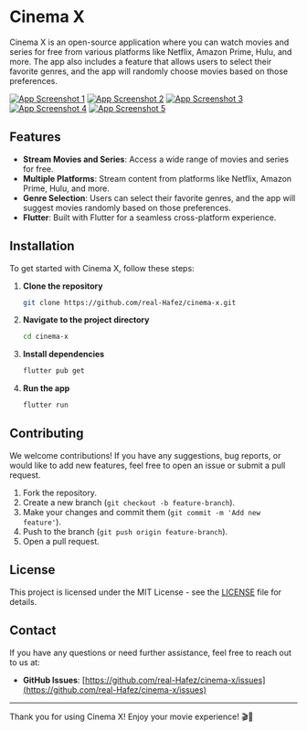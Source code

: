 # Cinema X

Cinema X is an open-source application where you can watch movies and series for free from various platforms like Netflix, Amazon Prime, Hulu, and more. The app also includes a feature that allows users to select their favorite genres, and the app will randomly choose movies based on those preferences.

[![App Screenshot 1](https://github.com/user-attachments/assets/04749a4c-ebf2-475a-8ea0-23c98ad13b67)](https://github.com/user-attachments/assets/04749a4c-ebf2-475a-8ea0-23c98ad13b67)
[![App Screenshot 2](https://github.com/user-attachments/assets/path_to_screenshot_2)](https://github.com/user-attachments/assets/path_to_screenshot_2)
[![App Screenshot 3](https://github.com/user-attachments/assets/25145e93-a927-4ab5-8116-7261e10164c3)](https://github.com/user-attachments/assets/25145e93-a927-4ab5-8116-7261e10164c3)
[![App Screenshot 4](https://github.com/user-attachments/assets/fc3acfc7-fccd-43fc-a82a-2b3b8ed1c90f)](https://github.com/user-attachments/assets/fc3acfc7-fccd-43fc-a82a-2b3b8ed1c90f)
[![App Screenshot 5](https://github.com/user-attachments/assets/9530428c-eb82-48f5-ae5c-b8ae8a5b6e28)](https://github.com/user-attachments/assets/9530428c-eb82-48f5-ae5c-b8ae8a5b6e28)

## Features

- **Stream Movies and Series**: Access a wide range of movies and series for free.
- **Multiple Platforms**: Stream content from platforms like Netflix, Amazon Prime, Hulu, and more.
- **Genre Selection**: Users can select their favorite genres, and the app will suggest movies randomly based on those preferences.
- **Flutter**: Built with Flutter for a seamless cross-platform experience.

## Installation

To get started with Cinema X, follow these steps:

1. **Clone the repository**
    ```bash
    git clone https://github.com/real-Hafez/cinema-x.git
    ```

2. **Navigate to the project directory**
    ```bash
    cd cinema-x
    ```

3. **Install dependencies**
    ```bash
    flutter pub get
    ```

4. **Run the app**
    ```bash
    flutter run
    ```

## Contributing

We welcome contributions! If you have any suggestions, bug reports, or would like to add new features, feel free to open an issue or submit a pull request.

1. Fork the repository.
2. Create a new branch (`git checkout -b feature-branch`).
3. Make your changes and commit them (`git commit -m 'Add new feature'`).
4. Push to the branch (`git push origin feature-branch`).
5. Open a pull request.

## License

This project is licensed under the MIT License - see the [LICENSE](LICENSE) file for details.

## Contact

If you have any questions or need further assistance, feel free to reach out to us at:

- **GitHub Issues**: [https://github.com/real-Hafez/cinema-x/issues](https://github.com/real-Hafez/cinema-x/issues)

---

Thank you for using Cinema X! Enjoy your movie experience! 🎬🍿
